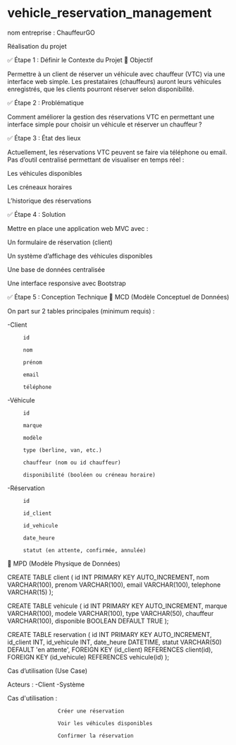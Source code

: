 # vehicle_reservation_management
nom entreprise : ChauffeurGO


Réalisation du projet 
 


✅ Étape 1 : Définir le Contexte du Projet
🎯 Objectif

Permettre à un client de réserver un véhicule avec chauffeur (VTC) via une interface web simple.
Les prestataires (chauffeurs) auront leurs véhicules enregistrés, que les clients pourront réserver selon disponibilité.

✅ Étape 2 : Problématique

Comment améliorer la gestion des réservations VTC en permettant une interface simple pour choisir un véhicule et réserver un chauffeur ?

✅ Étape 3 : État des lieux

Actuellement, les réservations VTC peuvent se faire via téléphone ou email. Pas d’outil centralisé permettant de visualiser en temps réel :

Les véhicules disponibles

Les créneaux horaires

L’historique des réservations

✅ Étape 4 : Solution

Mettre en place une application web MVC avec :

Un formulaire de réservation (client)

Un système d’affichage des véhicules disponibles

Une base de données centralisée

Une interface responsive avec Bootstrap

✅ Étape 5 : Conception Technique
📘 MCD (Modèle Conceptuel de Données)

On part sur 2 tables principales (minimum requis) :


-Client

         id

         nom

         prénom

         email

         téléphone


-Véhicule


         id

         marque

         modèle

         type (berline, van, etc.)

         chauffeur (nom ou id chauffeur)

         disponibilité (booléen ou créneau horaire)


-Réservation


         id

         id_client

         id_vehicule

         date_heure

         statut (en attente, confirmée, annulée)
📗 MPD (Modèle Physique de Données)



CREATE TABLE client (
    id INT PRIMARY KEY AUTO_INCREMENT,
    nom VARCHAR(100),
    prenom VARCHAR(100),
    email VARCHAR(100),
    telephone VARCHAR(15)
);

CREATE TABLE vehicule (
    id INT PRIMARY KEY AUTO_INCREMENT,
    marque VARCHAR(100),
    modele VARCHAR(100),
    type VARCHAR(50),
    chauffeur VARCHAR(100),
    disponible BOOLEAN DEFAULT TRUE
);

CREATE TABLE reservation (
    id INT PRIMARY KEY AUTO_INCREMENT,
    id_client INT,
    id_vehicule INT,
    date_heure DATETIME,
    statut VARCHAR(50) DEFAULT 'en attente',
    FOREIGN KEY (id_client) REFERENCES client(id),
    FOREIGN KEY (id_vehicule) REFERENCES vehicule(id)
);



Cas d’utilisation (Use Case)

Acteurs : -Client
          -Système

Cas d'utilisation :

                    Créer une réservation

                    Voir les véhicules disponibles

                    Confirmer la réservation